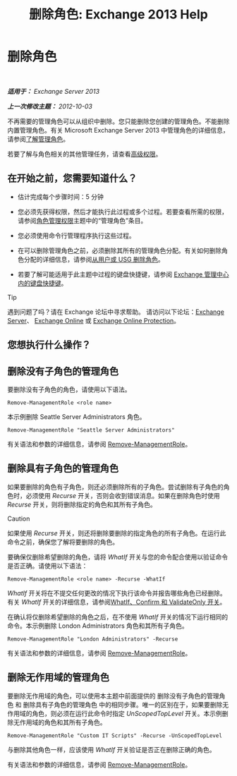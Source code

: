 ﻿---
title: '删除角色: Exchange 2013 Help'
TOCTitle: 删除角色
ms:assetid: 2fb6f453-f37a-4636-8353-3f9927f81298
ms:mtpsurl: https://technet.microsoft.com/zh-cn/library/Dd335178(v=EXCHG.150)
ms:contentKeyID: 50490142
ms.date: 01/11/2018
mtps_version: v=EXCHG.150
ms.translationtype: HT
---

# 删除角色

 

_**适用于：** Exchange Server 2013_

_**上一次修改主题：** 2012-10-03_

不再需要的管理角色可以从组织中删除。您只能删除您创建的管理角色。不能删除内置管理角色。有关 Microsoft Exchange Server 2013 中管理角色的详细信息，请参阅[了解管理角色](understanding-management-roles-exchange-2013-help.md)。

若要了解与角色相关的其他管理任务，请查看[高级权限](advanced-permissions-exchange-2013-help.md)。

## 在开始之前，您需要知道什么？

  - 估计完成每个步骤时间：5 分钟

  - 您必须先获得权限，然后才能执行此过程或多个过程。若要查看所需的权限，请参阅[角色管理权限](role-management-permissions-exchange-2013-help.md)主题中的“管理角色”条目。

  - 您必须使用命令行管理程序执行这些过程。

  - 在可以删除管理角色之前，必须删除其所有的管理角色分配。有关如何删除角色分配的详细信息，请参阅[从用户或 USG 删除角色](remove-a-role-from-a-user-or-usg-exchange-2013-help.md)。

  - 若要了解可能适用于此主题中过程的键盘快捷键，请参阅 [Exchange 管理中心内的键盘快捷键](keyboard-shortcuts-in-the-exchange-admin-center-exchange-online-protection-help.md)。

> [!tip]
> 遇到问题了吗？请在 Exchange 论坛中寻求帮助。 请访问以下论坛：<a href="https://go.microsoft.com/fwlink/p/?linkid=60612">Exchange Server</a>、 <a href="https://go.microsoft.com/fwlink/p/?linkid=267542">Exchange Online</a> 或 <a href="https://go.microsoft.com/fwlink/p/?linkid=285351">Exchange Online Protection</a>。


## 您想执行什么操作？

## 删除没有子角色的管理角色

要删除没有子角色的角色，请使用以下语法。

    Remove-ManagementRole <role name>

本示例删除 Seattle Server Administrators 角色。

    Remove-ManagementRole "Seattle Server Administrators"

有关语法和参数的详细信息，请参阅 [Remove-ManagementRole](https://technet.microsoft.com/zh-cn/library/dd351170\(v=exchg.150\))。

## 删除具有子角色的管理角色

如果要删除的角色有子角色，则还必须删除所有的子角色。尝试删除有子角色的角色时，必须使用 *Recurse* 开关，否则会收到错误消息。如果在删除角色时使用 *Recurse* 开关，则将删除指定的角色和其所有子角色。

> [!CAUTION]
> 如果使用 <em>Recurse</em> 开关，则还将删除要删除的指定角色的所有子角色。在运行此命令之前，确保您了解将要删除的角色。


要确保仅删除希望删除的角色，请将 *WhatIf* 开关与您的命令配合使用以验证命令是否正确。请使用以下语法：

    Remove-ManagementRole <role name> -Recurse -WhatIf

*WhatIf* 开关将在不提交任何更改的情况下执行该命令并报告哪些角色已经删除。有关 *WhatIf* 开关的详细信息，请参阅[WhatIf、Confirm 和 ValidateOnly 开关](whatif-confirm-and-validateonly-switches-exchange-2013-help.md)。

在确认将仅删除希望删除的角色之后，在不使用 *WhatIf* 开关的情况下运行相同的命令。本示例删除 London Administrators 角色和其所有子角色。

    Remove-ManagementRole "London Administrators" -Recurse

有关语法和参数的详细信息，请参阅 [Remove-ManagementRole](https://technet.microsoft.com/zh-cn/library/dd351170\(v=exchg.150\))。

## 删除无作用域的管理角色

要删除无作用域的角色，可以使用本主题中前面提供的 删除没有子角色的管理角色 和 删除具有子角色的管理角色 中的相同步骤。唯一的区别在于，如果要删除无作用域的角色，则必须在运行此命令时指定 *UnScopedTopLevel* 开关。本示例删除无作用域的角色和其所有子角色。

    Remove-ManagementRole "Custom IT Scripts" -Recurse -UnScopedTopLevel

与删除其他角色一样，应该使用 *WhatIf* 开关验证是否正在删除正确的角色。

有关语法和参数的详细信息，请参阅 [Remove-ManagementRole](https://technet.microsoft.com/zh-cn/library/dd351170\(v=exchg.150\))。

